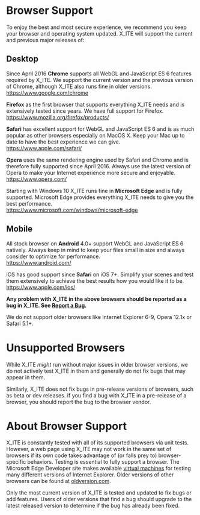 Browser Support
===============

To enjoy the best and most secure experience, we recommend you keep your browser and operating system updated. X\_ITE will support the current and previous major releases of:

Desktop
-------

Since April 2016 **Chrome** supports all WebGL and JavaScript ES 6 features required by X\_ITE. We support the current version and the previous version of Chrome, although X\_ITE also runs fine in older versions.  
<https://www.google.com/chrome>

**Firefox** as the first browser that supports everything X\_ITE needs and is extensively tested since years. We have full support for Firefox.  
<https://www.mozilla.org/firefox/products/>

**Safari** has excellent support for WebGL and JavaScript ES 6 and is as much popular as other browsers especially on MacOS X. Keep your Mac up to date to have the best experience we can give.  
<https://www.apple.com/safari/>

**Opera** uses the same rendering engine used by Safari and Chrome and is therefore fully supported since April 2016. Always use the latest version of Opera to make your Internet experience more secure and enjoyable.  
<https://www.opera.com/>  

Starting with Windows 10 X\_ITE runs fine in **Microsoft Edge** and is fully supported. Microsoft Edge provides everything X\_ITE needs to give you the best performance.  
<https://www.microsoft.com/windows/microsoft-edge>

Mobile
------

All stock browser on **Android** 4.0+ support WebGL and JavaScript ES 6 natively. Always keep in mind to keep your files small in size and always consider to optimize for performance.  
<https://www.android.com/>

iOS has good support since **Safari** on iOS 7+. Simplify your scenes and test them extensively to achieve the best results how you would like it to be.  
<https://www.apple.com/ios/>

**Any problem with X\_ITE in the above browsers should be reported as a bug in X\_ITE. See [Report a Bug](https://github.com/create3000/x_ite/issues).**

We do not support older browsers like Internet Explorer 6-9, Opera 12.1x or Safari 5.1+.

Unsupported Browsers
====================

While X\_ITE *might* run without major issues in older browser versions, we do not actively test X\_ITE in them and generally do not fix bugs that may appear in them.

Similarly, X\_ITE does not fix bugs in pre-release versions of browsers, such as beta or dev releases. If you find a bug with X\_ITE in a pre-release of a browser, you should report the bug to the browser vendor.

About Browser Support
=====================

X\_ITE is constantly tested with all of its supported browsers via unit tests. However, a web page using X\_ITE may not work in the same set of browsers if its own code takes advantage of (or falls prey to) browser-specific behaviors. Testing is essential to fully support a browser. The Microsoft Edge Developer site makes available [virtual machines](https://dev.windows.com/en-us/microsoft-edge/tools/vms/) for testing many different versions of Internet Explorer. Older versions of other browsers can be found at [oldversion.com](http://oldversion.com/).

Only the most current version of X\_ITE is tested and updated to fix bugs or add features. Users of older versions that find a bug should upgrade to the latest released version to determine if the bug has already been fixed.
